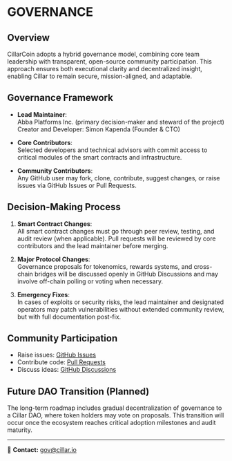 # GOVERNANCE

## Overview

CillarCoin adopts a hybrid governance model, combining core team leadership with transparent, open-source community participation. This approach ensures both executional clarity and decentralized insight, enabling Cillar to remain secure, mission-aligned, and adaptable.

## Governance Framework

- **Lead Maintainer**:  
  Abba Platforms Inc. (primary decision-maker and steward of the project)  
  Creator and Developer: Simon Kapenda (Founder & CTO)

- **Core Contributors**:  
  Selected developers and technical advisors with commit access to critical modules of the smart contracts and infrastructure.

- **Community Contributors**:  
  Any GitHub user may fork, clone, contribute, suggest changes, or raise issues via GitHub Issues or Pull Requests.

## Decision-Making Process

1. **Smart Contract Changes**:  
   All smart contract changes must go through peer review, testing, and audit review (when applicable). Pull requests will be reviewed by core contributors and the lead maintainer before merging.

2. **Major Protocol Changes**:  
   Governance proposals for tokenomics, rewards systems, and cross-chain bridges will be discussed openly in GitHub Discussions and may involve off-chain polling or voting when necessary.

3. **Emergency Fixes**:  
   In cases of exploits or security risks, the lead maintainer and designated operators may patch vulnerabilities without extended community review, but with full documentation post-fix.

## Community Participation

- Raise issues: [GitHub Issues](https://github.com/abba-platforms/cillar/issues)
- Contribute code: [Pull Requests](https://github.com/abba-platforms/cillar/pulls)
- Discuss ideas: [GitHub Discussions](https://github.com/abba-platforms/cillar/discussions)

## Future DAO Transition (Planned)

The long-term roadmap includes gradual decentralization of governance to a Cillar DAO, where token holders may vote on proposals. This transition will occur once the ecosystem reaches critical adoption milestones and audit maturity.

---

📩 **Contact:** gov@cillar.io

